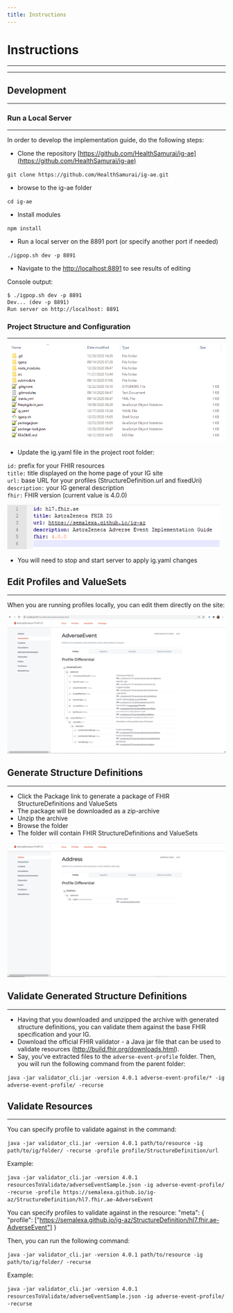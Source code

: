 ```yaml
---
title: Instructions
---
```


# Instructions
---
---

## Development
---


### Run a Local Server
---

In order to develop the implementation guide, do the following steps:

- Clone the repository [https://github.com/HealthSamurai/ig-ae](https://github.com/HealthSamurai/ig-ae)

```git clone https://github.com/HealthSamurai/ig-ae.git```

- browse to the ig-ae folder

```cd ig-ae```



- Install modules

```npm install```



- Run a local server on the 8891 port (or specify another port if needed)

```./igpop.sh dev -p 8891```

- Navigate to the [http://localhost:8891](http://localhost:8891) to see results of editing

Console output:

```/ig-ae
$ ./igpop.sh dev -p 8891
Dev... (dev -p 8891)
Run server on http://localhost: 8891
```


### Project Structure and Configuration
---

![Project structure](https://github.com/HealthSamurai/ig-ae/blob/master/src/images/project_structure.png?raw=true)


- Update the ig.yaml file in the project root folder:

`id:`  prefix for your FHIR resources<br>
`title:` title displayed on the home page of your IG site<br>
`url:` base URL for your profiles (StructureDefinition.url and fixedUri)<br>
`description:` your IG general description<br>
`fhir:` FHIR version (current value is 4.0.0)<br>


![ig.yaml](https://github.com/HealthSamurai/ig-ae/blob/master/src/images/igyaml.png?raw=true)

- You will need to stop and start server to apply ig.yaml changes


## Edit Profiles and ValueSets
---

When you are running profiles locally, you can edit them directly on the site:

![Editing](https://github.com/HealthSamurai/ig-ae/blob/master/src/images/editing.gif?raw=true)





## Generate Structure Definitions
---

- Click the Package link to generate a package of FHIR StructureDefinitions and ValueSets
- The package will be downloaded as a zip-archive
- Unzip the archive
- Browse the folder
- The folder will contain FHIR StructureDefinitions and ValueSets

![Package](https://github.com/HealthSamurai/ig-ae/blob/master/src/images/package.gif?raw=true)

## Validate Generated Structure Definitions
--- 

- Having that you downloaded and unzipped the archive with generated structure definitions, you can validate them against the base FHIR specification and your IG.
- Download the official FHIR validator - a Java jar file that can be used to validate resources (http://build.fhir.org/downloads.html).
- Say, you've extracted files to the `adverse-event-profile` folder. Then, you will run the following command from the parent folder:

```java -jar validator_cli.jar -version 4.0.1 adverse-event-profile/* -ig adverse-event-profile/ -recurse```


## Validate Resources
--- 

You can specify profile to validate against in the command:

```java -jar validator_cli.jar -version 4.0.1 path/to/resource -ig path/to/ig/folder/ -recurse -profile profile/StructureDefinition/url```

Example:

```java -jar validator_cli.jar -version 4.0.1 resourcesToValidate/adverseEventSample.json -ig adverse-event-profile/ -recurse -profile https://semalexa.github.io/ig-az/StructureDefinition/hl7.fhir.ae-AdverseEvent```

You can specify profiles to validate against in the resource:
"meta": {
    "profile": ["https://semalexa.github.io/ig-az/StructureDefinition/hl7.fhir.ae-AdverseEvent"]
  }
  
Then, you can run the following command:  

```java -jar validator_cli.jar -version 4.0.1 path/to/resource -ig path/to/ig/folder/ -recurse```

Example:
  
```java -jar validator_cli.jar -version 4.0.1 resourcesToValidate/adverseEventSample.json -ig adverse-event-profile/ -recurse```


